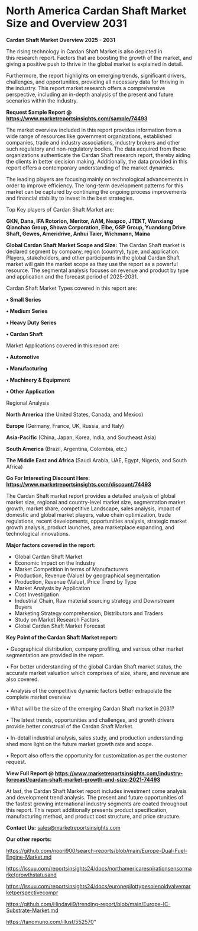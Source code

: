 # North America Cardan Shaft Market Size and Overview 2031

<Strong> Cardan Shaft Market Overview 2025 - 2031</strong>

The rising technology in Cardan Shaft Market is also depicted in this research report. Factors that are boosting the growth of the market, and giving a positive push to thrive in the global market is explained in detail.

Furthermore, the report highlights on emerging trends, significant drivers, challenges, and opportunities, providing all necessary data for thriving in the industry. This report market research offers a comprehensive perspective, including an in-depth analysis of the present and future scenarios within the industry.

<strong>Request Sample Report @ <a href=https://www.marketreportsinsights.com/sample/74493>https://www.marketreportsinsights.com/sample/74493</a></strong>

The market overview included in this report provides information from a wide range of resources like government organizations, established companies, trade and industry associations, industry brokers and other such regulatory and non-regulatory bodies. The data acquired from these organizations authenticate the Cardan Shaft research report, thereby aiding the clients in better decision making. Additionally, the data provided in this report offers a contemporary understanding of the market dynamics.

The leading players are focusing mainly on technological advancements in order to improve efficiency. The long-term development patterns for this market can be captured by continuing the ongoing process improvements and financial stability to invest in the best strategies.

Top Key players of Cardan Shaft Market are:

<strong>GKN, Dana, IFA Rotorion, Meritor, AAM, Neapco, JTEKT, Wanxiang Qianchao Group, Showa Corporation, Elbe, GSP Group, Yuandong Drive Shaft, Gewes, Ameridrive, Anhui Taier, Wichmann, Maina</strong>

<strong><b>Global Cardan Shaft Market Scope and Size:</b></strong>
The Cardan Shaft market is declared segment by company, region (country), type, and application. Players, stakeholders, and other participants in the global Cardan Shaft market will gain the market scope as they use the report as a powerful resource. The segmental analysis focuses on revenue and product by type and application and the forecast period of 2025-2031.

Cardan Shaft Market Types covered in this report are:

<strong>• Small Series

• Medium Series

• Heavy Duty Series

• Cardan Shaft</strong>

Market Applications covered in this report are:

<strong>• Automotive

• Manufacturing

• Machinery & Equipment

• Other Application</strong> 

Regional Analysis

<strong>North America</strong> (the United States, Canada, and Mexico)

<strong>Europe</strong> (Germany, France, UK, Russia, and Italy)

<strong>Asia-Pacific</strong> (China, Japan, Korea, India, and Southeast Asia)

<strong>South America</strong> (Brazil, Argentina, Colombia, etc.)

<strong>The Middle East and Africa</strong> (Saudi Arabia, UAE, Egypt, Nigeria, and South Africa)

<strong>Go For Interesting Discount Here: <a href=https://www.marketreportsinsights.com/discount/74493>https://www.marketreportsinsights.com/discount/74493</a></strong>

The Cardan Shaft market report provides a detailed analysis of global market size, regional and country-level market size, segmentation market growth, market share, competitive Landscape, sales analysis, impact of domestic and global market players, value chain optimization, trade regulations, recent developments, opportunities analysis, strategic market growth analysis, product launches, area marketplace expanding, and technological innovations.

<strong><b>Major factors covered in the report:</b></strong>
<ul>
  <li>Global Cardan Shaft Market </li>
  <li>Economic Impact on the Industry</li>
  <li>Market Competition in terms of Manufacturers</li>
  <li>Production, Revenue (Value) by geographical segmentation</li>
  <li>Production, Revenue (Value), Price Trend by Type</li>
  <li>Market Analysis by Application</li>
  <li>Cost Investigation</li>
  <li>Industrial Chain, Raw material sourcing strategy and Downstream Buyers</li>
  <li>Marketing Strategy comprehension, Distributors and Traders</li>
  <li>Study on Market Research Factors</li>
  <li>Global Cardan Shaft Market Forecast</li>
</ul>

<strong><b>Key Point of the Cardan Shaft Market report:</b></strong>

• Geographical distribution, company profiling, and various other market segmentation are provided in the report.

• For better understanding of the global Cardan Shaft market status, the accurate market valuation which comprises of size, share, and revenue are also covered.

• Analysis of the competitive dynamic factors better extrapolate the complete market overview

• What will be the size of the emerging Cardan Shaft market in 2031?

• The latest trends, opportunities and challenges, and growth drivers provide better construal of the Cardan Shaft Market.

• In-detail industrial analysis, sales study, and production understanding shed more light on the future market growth rate and scope.

• Report also offers the opportunity for customization as per the customer request.

<strong><b>View Full Report @ <a href=https://www.marketreportsinsights.com/industry-forecast/cardan-shaft-market-growth-and-size-2021-74493>https://www.marketreportsinsights.com/industry-forecast/cardan-shaft-market-growth-and-size-2021-74493</a></b></strong>


At last, the Cardan Shaft Market report includes investment come analysis and development trend analysis. The present and future opportunities of the fastest growing international industry segments are coated throughout this report. This report additionally presents product specification, manufacturing method, and product cost structure, and price structure.

<strong>Contact Us:</strong>
sales@marketreportsinsights.com

<strong>Our other reports:</strong>

<a href=https://github.com/noori900/search-reports/blob/main/Europe-Dual-Fuel-Engine-Market.md>https://github.com/noori900/search-reports/blob/main/Europe-Dual-Fuel-Engine-Market.md</a>

<a href=https://issuu.com/reportsinsights24/docs/northamericarespirationsensormarketgrowthstatusand>https://issuu.com/reportsinsights24/docs/northamericarespirationsensormarketgrowthstatusand</a>

<a href=https://issuu.com/reportsinsights24/docs/europepilottypesolenoidvalvemarketperspectivecompr>https://issuu.com/reportsinsights24/docs/europepilottypesolenoidvalvemarketperspectivecompr</a>

<a href=https://github.com/Hindavii9/trending-report/blob/main/Europe-IC-Substrate-Market.md>https://github.com/Hindavii9/trending-report/blob/main/Europe-IC-Substrate-Market.md</a>

<a href=https://tanomuno.com/illust/552570>https://tanomuno.com/illust/552570</a>"
